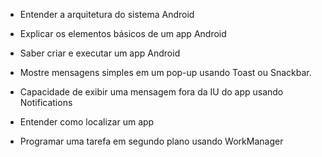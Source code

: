 - Entender a arquitetura do sistema Android

- Explicar os elementos básicos de um app Android

- Saber criar e executar um app Android

- Mostre mensagens simples em um pop-up usando Toast ou Snackbar.

- Capacidade de exibir uma mensagem fora da IU do app usando Notifications

- Entender como localizar um app

- Programar uma tarefa em segundo plano usando WorkManager